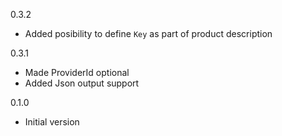 0.3.2
* Added posibility to define `Key` as part of product description

0.3.1
* Made ProviderId optional
* Added Json output support

0.1.0
* Initial version